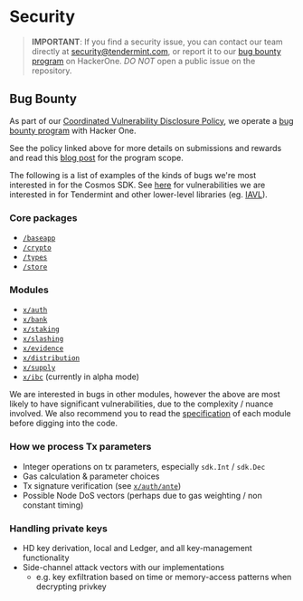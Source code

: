 # Security

> **IMPORTANT**: If you find a security issue, you can contact our team directly at
security@tendermint.com, or report it to our [bug bounty program](https://hackerone.com/tendermint) on HackerOne. *DO NOT* open a public issue on the repository.

## Bug Bounty

As part of our [Coordinated Vulnerability Disclosure Policy](https://tendermint.com/security), we operate a
[bug bounty program](https://hackerone.com/tendermint) with Hacker One.

See the policy linked above for more details on submissions and rewards and read
this [blog post](https://blog.cosmos.network/bug-bounty-program-for-tendermint-cosmos-833c67693586) for the program scope.

The following is a list of examples of the kinds of bugs we're most interested
in for the Cosmos SDK. See [here](https://github.com/tendermint/tendermint/blob/master/SECURITY.md) for vulnerabilities we are interested
in for Tendermint and other lower-level libraries (eg. [IAVL](https://github.com/tendermint/iavl)).

### Core packages

- [`/baseapp`](https://github.com/serjplus/cosmos-sdk/tree/master/baseapp)
- [`/crypto`](https://github.com/serjplus/cosmos-sdk/tree/master/crypto)
- [`/types`](https://github.com/serjplus/cosmos-sdk/tree/master/types)
- [`/store`](https://github.com/serjplus/cosmos-sdk/tree/master/store)

### Modules

- [`x/auth`](https://github.com/serjplus/cosmos-sdk/tree/master/x/auth)
- [`x/bank`](https://github.com/serjplus/cosmos-sdk/tree/master/x/bank)
- [`x/staking`](https://github.com/serjplus/cosmos-sdk/tree/master/x/staking)
- [`x/slashing`](https://github.com/serjplus/cosmos-sdk/tree/master/x/slashing)
- [`x/evidence`](https://github.com/serjplus/cosmos-sdk/tree/master/x/evidence)
- [`x/distribution`](https://github.com/serjplus/cosmos-sdk/tree/master/x/distribution)
- [`x/supply`](https://github.com/serjplus/cosmos-sdk/tree/master/x/supply)
- [`x/ibc`](https://github.com/serjplus/cosmos-sdk/tree/ibc-alpha/x/ibc) (currently in alpha mode)

We are interested in bugs in other modules, however the above are most likely to
have significant vulnerabilities, due to the complexity / nuance involved. We
also recommend you to read the [specification](https://github.com/serjplus/cosmos-sdk/blob/master/docs/building-modules/README.md) of each module before digging into
the code.

### How we process Tx parameters

- Integer operations on tx parameters, especially `sdk.Int` / `sdk.Dec`
- Gas calculation & parameter choices
- Tx signature verification (see [`x/auth/ante`](https://github.com/serjplus/cosmos-sdk/tree/master/x/auth/ante))
- Possible Node DoS vectors (perhaps due to gas weighting / non constant timing)

### Handling private keys

- HD key derivation, local and Ledger, and all key-management functionality
- Side-channel attack vectors with our implementations
  - e.g. key exfiltration based on time or memory-access patterns when decrypting privkey
